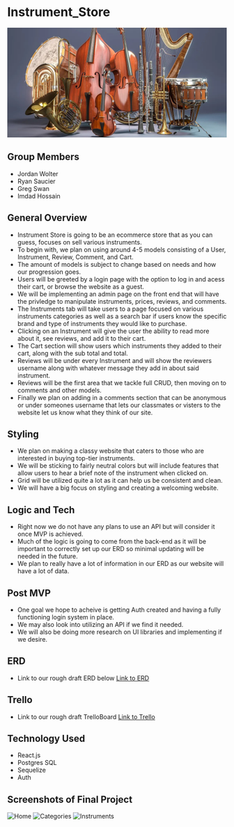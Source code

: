 # Instrument_Store

<img alt="NYSE" width="700px" src="./Assets/InstrumentProject2.jpg" />

## Group Members

- Jordan Wolter
- Ryan Saucier
- Greg Swan
- Imdad Hossain

## General Overview

- Instrument Store is going to be an ecommerce store that as you can guess, focuses on sell various instruments.
- To begin with, we plan on using around 4-5 models consisting of a User, Instrument, Review, Comment, and Cart.
- The amount of models is subject to change based on needs and how our progression goes.
- Users will be greeted by a login page with the option to log in and acess their cart, or browse the website as a guest.
- We will be implementing an admin page on the front end that will have the privledge to manipulate instruments, prices, reviews, and comments.
- The Instruments tab will take users to a page focused on various instruments categories as well as a search bar if users know the specific brand and type of instruments they would like to purchase.
- Clicking on an Instrument will give the user the ability to read more about it, see reviews, and add it to their cart.
- The Cart section will show users which instruments they added to their cart, along with the sub total and total.
- Reviews will be under every Instrument and will show the reviewers username along with whatever message they add in about said instrument.
- Reviews will be the first area that we tackle full CRUD, then moving on to comments and other models.
- Finally we plan on adding in a comments section that can be anonymous or under someones username that lets our classmates or visters to the website let us know what they think of our site.

## Styling

- We plan on making a classy website that caters to those who are interested in buying top-tier instruments.
- We will be sticking to fairly neutral colors but will include features that allow users to hear a brief note of the instrument when clicked on.
- Grid will be utilized quite a lot as it can help us be consistent and clean.
- We will have a big focus on styling and creating a welcoming website.

## Logic and Tech

- Right now we do not have any plans to use an API but will consider it once MVP is achieved.
- Much of the logic is going to come from the back-end as it will be important to correctly set up our ERD so minimal updating will be needed in the future.
- We plan to really have a lot of information in our ERD as our website will have a lot of data.

## Post MVP

- One goal we hope to acheive is getting Auth created and having a fully functioning login system in place.
- We may also look into utilizing an API if we find it needed.
- We will also be doing more research on UI libraries and implementing if we desire.

## ERD

- Link to our rough draft ERD below
  [Link to ERD](https://drive.google.com/file/d/1CrEHX9DuhOm_LVaRXLj94L2igK2Cb9EC/view?ts=6386801d)

## Trello

- Link to our rough draft TrelloBoard
  [Link to Trello](https://trello.com/b/VuohaQH9/group-project-3)

## Technology Used
- React.js
- Postgres SQL
- Sequelize
- Auth

## Screenshots of Final Project

<img src="Instrument_store/client/public/int1.png" alt="Home">
<img src="Instrument_store/client/public/int2.png" alt="Categories">
<img src="Instrument_store/client/public/int3.png" alt="Instruments">
